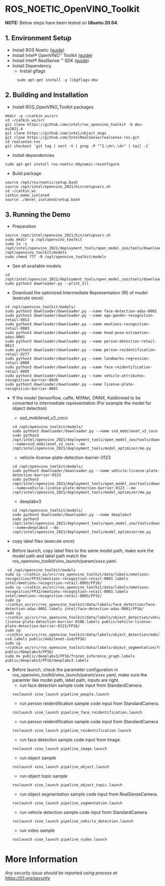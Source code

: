 # ROS_NOETIC_OpenVINO_Toolkit

**NOTE:** 
Below steps have been tested on **Ubuntu 20.04**.

## 1. Environment Setup
* Install ROS Noetic ([guide](http://wiki.ros.org/noetic/Installation/Ubuntu))
* Install Intel® OpenVINO™ Toolkit ([guide](https://docs.openvino.ai/2021.4/openvino_docs_install_guides_installing_openvino_linux.html))
* Install Intel®  RealSense ™ SDK ([guide](https://github.com/IntelRealSense/librealsense/blob/master/doc/distribution_linux.md))
* Install Dependency
  * Install gflags 
  ```
    sudo apt-get install -y libgflags-dev
  ```

## 2. Building and Installation
* Install ROS_OpenVINO_Toolkit packages
```
mkdir -p ~/catkin_ws/src
cd ~/catkin_ws/src
git clone https://github.com/intel/ros_openvino_toolkit -b dev-ov2021.4
git clone https://github.com/intel/object_msgs
git clone https://github.com/IntelRealSense/realsense-ros.git
cd realsense-ros
git checkout `git tag | sort -V | grep -P "^2.\d+\.\d+" | tail -1`
```
* Install dependencies
```
sudo apt-get install ros-noetic-ddynamic-reconfigure
```
* Build package
```
source /opt/ros/noetic/setup.bash
source /opt/intel/openvino_2021/bin/setupvars.sh
cd ~/catkin_ws
catkin_make_isolated
source ./devel_isolated/setup.bash
```

## 3. Running the Demo
* Preparation
```
source /opt/intel/openvino_2021/bin/setupvars.sh
sudo mkdir -p /opt/openvino_toolkit
sudo ln -s /opt/intel/openvino_2021/deployment_tools/open_model_zoo/tools/downloader /opt/openvino_toolkit/models
sudo chmod 777 -R /opt/openvino_toolkit/models
```

* See all available models
```
cd /opt/intel/openvino_2021/deployment_tools/open_model_zoo/tools/downloader
sudo python3 downloader.py --print_all
```

* Download the optimized Intermediate Representation (IR) of model (execute once):
```
cd /opt/openvino_toolkit/models/
sudo python3 downloader/downloader.py --name face-detection-adas-0001
sudo python3 downloader/downloader.py --name age-gender-recognition-retail-0013
sudo python3 downloader/downloader.py --name emotions-recognition-retail-0003
sudo python3 downloader/downloader.py --name head-pose-estimation-adas-0001
sudo python3 downloader/downloader.py --name person-detection-retail-0013
sudo python3 downloader/downloader.py --name person-reidentification-retail-0277
sudo python3 downloader/downloader.py --name landmarks-regression-retail-0009
sudo python3 downloader/downloader.py --name face-reidentification-retail-0095
sudo python3 downloader/downloader.py --name vehicle-attributes-recognition-barrier-0039
sudo python3 downloader/downloader.py --name license-plate-recognition-barrier-0001
```

* If the model (tensorflow, caffe, MXNet, ONNX, Kaldi)need to be converted to intermediate representation (For example the model for object detection)
  * ssd_mobilenet_v2_coco
  ```
  cd /opt/openvino_toolkit/models/
  sudo python3 downloader/downloader.py --name ssd_mobilenet_v2_coco
  sudo python3 /opt/intel/openvino_2021/deployment_tools/open_model_zoo/tools/downloader/converter.py --name=ssd_mobilenet_v2_coco --mo /opt/intel/openvino_2021/deployment_tools/model_optimizer/mo.py
  ```
  * vehicle-license-plate-detection-barrier-0123
  ```
  cd /opt/openvino_toolkit/models/
  sudo python3 downloader/downloader.py --name vehicle-license-plate-detection-barrier-0123
  sudo python3 /opt/intel/openvino_2021/deployment_tools/open_model_zoo/tools/downloader/converter.py --name=vehicle-license-plate-detection-barrier-0123 --mo /opt/intel/openvino_2021/deployment_tools/model_optimizer/mo.py 
  ```
  * deeplabv3
  ```
  cd /opt/openvino_toolkit/models/
  sudo python3 downloader/downloader.py --name deeplabv3
  sudo python3 /opt/intel/openvino_2021/deployment_tools/open_model_zoo/tools/downloader/converter.py --name=deeplabv3 --mo /opt/intel/openvino_2021/deployment_tools/model_optimizer/mo.py 
  ```

* copy label files (execute once)
* Before launch, copy label files to the same model path, make sure the model path and label path match the ros_openvino_toolkit/vino_launch/param/xxxx.yaml.
```
 cd /opt/openvino_toolkit/models
sudo cp ~/catkin_ws/src/ros_openvino_toolkit/data/labels/emotions-recognition/FP32/emotions-recognition-retail-0003.labels intel/emotions-recognition-retail-0003/FP16/
sudo cp ~/catkin_ws/src/ros_openvino_toolkit/data/labels/emotions-recognition/FP32/emotions-recognition-retail-0003.labels intel/emotions-recognition-retail-0003/FP32/
sudo cp ~/catkin_ws/src/ros_openvino_toolkit/data/labels/face_detection/face-detection-adas-0001.labels intel/face-detection-adas-0001/FP16/
sudo cp ~/catkin_ws/src/ros_openvino_toolkit/data/labels/object_detection/vehicle-license-plate-detection-barrier-0106.labels public/vehicle-license-plate-detection-barrier-0123/FP16/
sudo cp ~/catkin_ws/src/ros_openvino_toolkit/data/labels/object_detection/mobilenet-ssd.labels public/mobilenet-ssd/FP16/
sudo cp ~/catkin_ws/src/ros_openvino_toolkit/data/labels/object_segmentation/frozen_inference_graph.labels public/deeplabv3/FP16/
sudo mv public/deeplabv3/FP16/frozen_inference_graph.labels  public/deeplabv3/FP16/deeplabv3.labels
```

* Before launch, check the parameter configuration in ros_openvino_toolkit/vino_launch/param/xxxx.yaml, make sure the paramter like model path, label path, inputs are right.
  * run face detection sample code input from StandardCamera.
  ```
  roslaunch vino_launch pipeline_people.launch
  ```
  * run person reidentification sample code input from StandardCamera.
  ```
  roslaunch vino_launch pipeline_face_reidentification.launch
  ```
  * run person reidentification sample code input from StandardCamera
  ```
  roslaunch vino_launch pipeline_reidentification.launch
  ```
  * run face detection sample code input from Image.
  ```
  roslaunch vino_launch pipeline_image.launch
  ```
  * run object sample
  ```
  roslaunch vino_launch pipeline_object.launch
  ```
  * run object topic sample
  ```
  roslaunch vino_launch pipeline_object_topic.launch
  ```
  * run object segmentation sample code input from RealSenseCamera.
  ```
  roslaunch vino_launch pipeline_segmentation.launch
  ```
  * run vehicle detection sample code input from StandardCamera.
  ```
  roslaunch vino_launch pipeline_vehicle_detection.launch
  ```
  * run video sample
  ```
  roslaunch vino_launch pipeline_video.launch
  ```

# More Information

###### *Any security issue should be reported using process at https://01.org/security*


